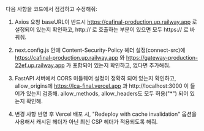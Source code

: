 다음 사항을 코드에서 점검하고 수정해줘:

1. Axios 요청 baseURL이 반드시 https://cafinal-production.up.railway.app 로 설정되어 있는지 확인하고, http:// 로 호출하는 부분이 있으면 모두 https:// 로 바꿔줘.

2. next.config.js 안에 Content-Security-Policy 헤더 설정(connect-src)에 
   https://cafinal-production.up.railway.app 와 https://gateway-production-22ef.up.railway.app 가 포함되어 있는지 확인하고, 없다면 추가해줘.

3. FastAPI 서버에서 CORS 미들웨어 설정이 정확히 되어 있는지 확인하고,
   allow_origins에 https://lca-final.vercel.app 과 http://localhost:3000 이 들어가 있는지 검증해.
   allow_methods, allow_headers도 모두 허용("*") 되어 있는지 확인해.

4. 변경 사항 반영 후 Vercel 배포 시, "Redeploy with cache invalidation" 옵션을 사용해서 
   캐시된 헤더가 아닌 최신 CSP 헤더가 적용되도록 해줘.
